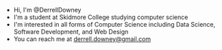 - Hi, I'm @DerrellDowney
- I'm a student at Skidmore College studying computer science
- I'm interested in all forms of Computer Science including Data Science, Software Development, and Web Design
- You can reach me at derrell.downey@gmail.com


